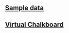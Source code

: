 ## [Sample data](https://anmaikul.github.com/GEMS-III/code/maxtemps.txt)
## [Virtual Chalkboard](https://github.com/anmaikul/GEMS-III/chalkboard.html)

